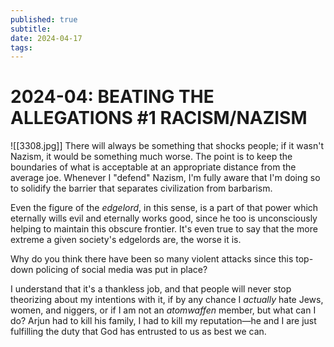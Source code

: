 ```yaml
---
published: true
subtitle: 
date: 2024-04-17
tags: 
---
```


#  2024-04: BEATING THE ALLEGATIONS #1 RACISM/NAZISM
![[3308.jpg]]
There will always be something that shocks people; if it wasn't Nazism, it would be something much worse. The point is to keep the boundaries of what is acceptable at an appropriate distance from the average joe. Whenever I "defend" Nazism, I'm fully aware that I'm doing so to solidify the barrier that separates civilization from barbarism.

Even the figure of the *edgelord*, in this sense, is a part of that power which eternally wills evil and eternally works good, since he too is unconsciously helping to maintain this obscure frontier. It's even true to say that the more extreme a given society's edgelords are, the worse it is.

Why do you think there have been so many violent attacks since this top-down policing of social media was put in place?

I understand that it's a thankless job, and that people will never stop theorizing about my intentions with it, if by any chance I *actually* hate Jews, women, and niggers, or if I am not an *atomwaffen* member, but what can I do? Arjun had to kill his family, I had to kill my reputation—he and I are just fulfilling the duty that God has entrusted to us as best we can.